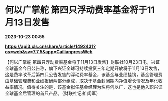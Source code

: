 # 何以广掌舵 第四只浮动费率基金将于11月13日发售

**2023-10-23 00:55**

**https://api3.cls.cn/share/article/1492431?os=web&sv=7.7.5&app=CailianpressWeb**

【何以广掌舵 第四只浮动费率基金将于11月13日发售】财联社10月23日电，兴证全球基金今日公告称，旗下兴证全球可持续投资三年定期开放将于11月13日发售，这是费率改革后第四只公告发售的浮动费率基金，该基金与业绩挂钩，基金管理费由基础管理费和业绩报酬两部分组成，取决于基金封闭期内净值增长情况及年化收益率情况。值得关注的是，该基金拟任基金经理为名将何以广，这也是他入职兴证全球基金后管理的首只产品。（财联社记者 闫军）